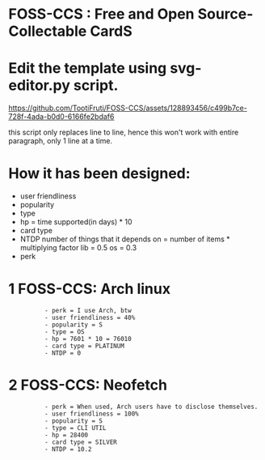 
# FOSS-CCS : Free and Open Source-Collectable CardS

# Edit the template using svg-editor.py script.



https://github.com/TootiFruti/FOSS-CCS/assets/128893456/c499b7ce-728f-4ada-b0d0-6166fe2bdaf6


this script only replaces line to line, hence this won't work with entire paragraph, only 1 line at a time.

# How it has been designed:
- user friendliness 
- popularity
- type 
- hp = time supported(in days) * 10
- card type
- NTDP    number of things that it depends on  = number of items * multiplying factor 
                                                                   lib = 0.5
                                                                   os = 0.3
- perk


# 1 FOSS-CCS: Arch linux 
              - perk = I use Arch, btw
              - user friendliness = 40%
              - popularity = S 
              - type = OS 
              - hp = 7601 * 10 = 76010
              - card type = PLATINUM
              - NTDP = 0

# 2 FOSS-CCS: Neofetch
              - perk = When used, Arch users have to disclose themselves.
              - user friendliness = 100%
              - popularity = S 
              - type = CLI UTIL
              - hp = 28400
              - card type = SILVER
              - NTDP = 10.2

